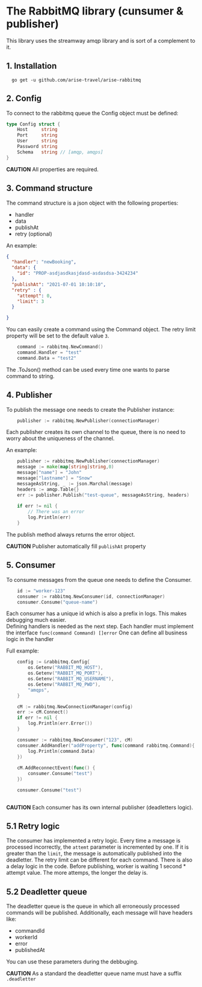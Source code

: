 # The RabbitMQ library (cunsumer & publisher)
This library uses the streamway amqp library and is sort of a complement to it.

## 1. Installation

```shell
  go get -u github.com/arise-travel/arise-rabbitmq
```

## 2. Config

To connect to the rabbitmq queue the Config object must be defined:

```go
type Config struct {
    Host     string
    Port     string
    User     string
    Password string
    Schema   string // [amqp, amqps]
}
```

**CAUTION**  All properties are required.

## 3. Command structure

The command structure is a json object with the following properties:
- handler
- data
- publishAt
- retry (optional)

An example:

```json
{
  "handler": "newBooking",
  "data": {
    "id": "PROP-asdjasdkasjdasd-asdasdsa-3424234"
  },
  "publishAt": "2021-07-01 10:10:10",
  "retry" : {
    "attempt": 0,
    "limit": 3
  }

}
```

You can easily create a command using the Command object. The retry limit property will be set to the default value `3`.

```go
    command := rabbitmq.NewCommand()
    command.Handler = "test"
    command.Data = "test2"
```

The .ToJson() method can be used every time one wants to parse command to string.

## 4. Publisher

To publish the message one needs to create the Publisher instance:

```go
    publisher := rabbitmq.NewPublisher(connectionManager)
```

Each publisher creates its own channel to the queue, there is no need to worry about the uniqueness of the channel.

An example:

```go
    publisher := rabbitmq.NewPublisher(connectionManager)
    message := make(map[string]string,0)
    message["name"] = "John"
    message["lastname"] = "Snow"
    messageAsString, _ := json.Marchal(message)
    headers := amqp.Table{}
    err := publisher.Publish("test-queue", messageAsString, headers)
    
    if err != nil {
    	// There was an error
        log.Println(err)	
    }
```

The publish method always returns the error object.

**CAUTION** Publisher automatically fill `publishAt` property

## 5. Consumer

To consume messages from the queue one needs to define the Consumer.

```go
    id := "worker-123"
    consumer := rabbitmq.NewConsumer(id, connectionManager)
    consumer.Consume("queue-name")
```

Each consumer has a unique id which is also a prefix in logs. This makes debugging much easier.  
Defining handlers is needed as the next step. Each handler must implement the interface `func(command Command) []error`
One can define all business logic in the handler 

Full example:

```go
    config := &rabbitmq.Config{
        os.Getenv("RABBIT_MQ_HOST"),
        os.Getenv("RABBIT_MQ_PORT"),
        os.Getenv("RABBIT_MQ_USERNAME"),
        os.Getenv("RABBIT_MQ_PWD"),
        "amqps",
    }

    cM := rabbitmq.NewConnectionManager(config)
    err := cM.Connect()
    if err != nil {
        log.Println(err.Error())
    }

    consumer := rabbitmq.NewConsumer("123", cM)
    consumer.AddHandler("addProperty", func(command rabbitmq.Command){
        log.Println(command.Data)
    })
	
    cM.AddReconnectEvent(func() {
        consumer.Consume("test")
    })

    consumer.Consume("test")
	
```

**CAUTION** Each consumer has its own internal publisher (deadletters logic). 

## 5.1 Retry logic

The consumer has implemented a retry logic. Every time a message is processed incorrectly, the `attemt` parameter is incremented 
by one. If it is greater than the `limit`, the message is automatically published into the deadletter. The retry limit can
be different for each command. There is also a delay logic in the code. Before publishing, worker is waiting 1 second * attempt value.
The more attemps, the longer the delay is.

## 5.2 Deadletter queue

The deadletter queue is the queue in which all erroneously processed commands will be published. Additionally, each message 
will have headers like:
- commandId
- workerId
- error
- publishedAt

You can use these parameters during the debbuging.

**CAUTION** As a standard the deadletter queue name must have a suffix `.deadletter` 

